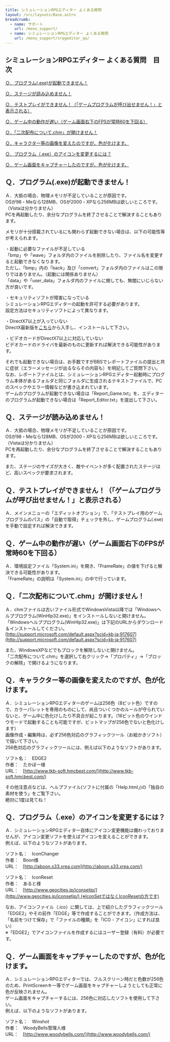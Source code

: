 ```yaml
---
title: シミュレーションRPGエディター よくある質問
layout: /src/layouts/Base.astro
breadcrumb:
  - name: サポート
    url: /menu_support/
  - name: シミュレーションRPGエディター よくある質問
    url: /menu_support/srpgeditor_qa/
---
```


## シミュレーションRPGエディター よくある質問　目次

[Ｑ．プログラム(.exe)が起動できません！](#Q1)

[Ｑ．ステージが読み込めません！](#Q2)

[Ｑ．テストプレイができません！（「ゲームプログラムが呼び出せません！」と表示される）](#Q3)

[Ｑ．ゲーム中の動作が遅い（ゲーム画面右下のFPSが常時60を下回る）](#Q4)

[Ｑ．「二次配布について.chm」が開けません！](#Q5)

[Ｑ．キャラクター等の画像を変えたのですが、色が化けます。](#Q6)

[Ｑ．プログラム（.exe）のアイコンを変更するには？](#Q7)

[Ｑ．ゲーム画面をキャプチャーしたのですが、色が化けます。](#Q8)

## Ｑ．プログラム(.exe)が起動できません！

Ａ．大抵の場合、物理メモリが不足していることが原因です。  
OSが98・Meなら128MB、OSが2000・XPなら256MBは欲しいところです。（Vistaは分かりません）  
PCを再起動したり、余分なプログラムを終了させることで解決することもあります。  
  
メモリが十分搭載されているにも関わらず起動できない場合は、以下の可能性等が考えられます。  
  
・起動に必要なファイルが不足している  
「bmp」や「wave」フォルダ内のファイルを削除したり、ファイル名を変更すると起動できなくなります。  
ただし、「bmp」内の「back」及び「convert」フォルダ内のファイルはこの限りではありません。（起動には関係ありません）  
「data」や「user_data」フォルダ内のファイルに関しても、無闇にいじらない方が良いです。  
  
・セキュリティソフトが障害になっている  
シミュレーションRPGエディターの起動を許可する必要があります。  
設定方法はセキュリティソフトによって異なります。  
  
・DirectX7以上が入っていない  
DirectX最新版を[こちら](http://support.microsoft.com/kb/179113/ja)から入手し、インストールして下さい。  
  
・ビデオカードがDirectX7以上に対応していない  
ビデオカードのドライバを最新のものに更新すれば解決できる可能性があります。  
  
  
それでも起動できない場合は、お手数ですがBBSでレポートファイルの提出と共に症状（エラーメッセージが出るならその内容も）を明記してご質問下さい。  
なお、レポートファイルとは、シミュレーションRPGエディター起動時にプログラム本体があるフォルダと同じフォルダに生成されるテキストファイルで、PCのスペックやエラー情報などが書き込まれています。  
ゲームのプログラムが起動できない場合は「Report_Game.txt」を、エディターのプログラムが起動できない場合は「Report_Editor.txt」を提出して下さい。

## Ｑ．ステージが読み込めません！

Ａ．大抵の場合、物理メモリが不足していることが原因です。  
OSが98・Meなら128MB、OSが2000・XPなら256MBは欲しいところです。（Vistaは分かりません）  
PCを再起動したり、余分なプログラムを終了させることで解決することもあります。  
  
また、ステージのサイズが大きく、敵やイベントが多く配置されたステージほど、高いスペックが要求されます。

## Ｑ．テストプレイができません！（「ゲームプログラムが呼び出せません！」と表示される）

Ａ．メインメニューの「エディットオプション」で、「テストプレイ用のゲームプログラムのパス」の「自動で取得」チェックを外し、ゲームプログラム(.exe)を手動で設定すれば解決できます。

## Ｑ．ゲーム中の動作が遅い（ゲーム画面右下のFPSが常時60を下回る）

Ａ．環境設定ファイル「System.ini」を開き、「FrameRate」の値を下げると解決できる可能性があります。  
「FrameRate」の説明は「System.ini」の中で行っています。

## Ｑ．「二次配布について.chm」が開けません！

Ａ．chmファイルは古いファイル形式でWindowsVista以降では「Windowsヘルププログラム(WinHlp32.exe)」をインストールしないと開けません。  
「Windowsヘルププログラム(WinHlp32.exe)」は下記のURLからダウンロード＆インストールしてください。  
[http://support.microsoft.com/default.aspx?scid=kb;ja;917607](http://support.microsoft.com/default.aspx?scid=kb;ja;917607)  
  
また、WindowsXPなどでもブロックを解除しないと開けません。  
「二次配布について.chm」を選択して右クリック→「プロパティ」→「ブロックの解除」で開けるようになります。  

## Ｑ．キャラクター等の画像を変えたのですが、色が化けます。

Ａ．シミュレーションRPGエディターのゲームは256色（8ビット色）ですので、カラーパレットを専用のものにして、尚且ついくつかのルールが守られていないと、ゲーム中に色化けしたり不具合が起こります。（16ビット色のウインドウモードで起動することも可能ですが、ビットマップが256色でないと色化けします）  
画像作成・編集時は、必ず256色対応のグラフィックツール（お絵かきソフト）で描いて下さい。  
256色対応のグラフィックツールには、例えば以下のようなソフトがあります。  
  
ソフト名：　EDGE2  
作者：　たかぼー様  
URL：　[http://www.tkb-soft.hmcbest.com/](http://www.tkb-soft.hmcbest.com/)  
  
その他注意点などは、ヘルプファイル(ソフトに付属の「Help.html」)の「独自の素材を使う」をご覧下さい。  
絶対に1度は見てね！

## Ｑ．プログラム（.exe）のアイコンを変更するには？

Ａ．シミュレーションRPGエディター自体にアイコン変更機能は備わっておりませんが、アイコン変更ソフトを使えばアイコンを変えることができます。  
例えば、以下のようなソフトがあります。  
  
ソフト名：　IconChanger  
作者：　Boon様  
URL：　[http://aboon.s33.xrea.com](http://aboon.s33.xrea.com/)  
  
ソフト名：　IconReset  
作者：　あると様  
URL：　[http://www.geocities.jp/iconsetjp/](http://www.geocities.jp/iconsetjp/) (※IconSetではなくIconResetの方です)  
  
なお、アイコンファイル（.ico）に関しては、上で紹介したグラフィックツール「EDGE2」やその前作「EDGE」等で作成することができます。（作成方法は、「名前をつけて保存」で「ファイルの種類」を「ICO - アイコン」にすれば良い）  
※「EDGE2」でアイコンファイルを作成するにはユーザー登録（有料）が必要です。

## Ｑ．ゲーム画面をキャプチャーしたのですが、色が化けます。

Ａ．シミュレーションRPGエディターでは、フルスクリーン時だと色数が256色のため、PrintScreenキー等でゲーム画面をキャプチャーしようとしても正常に色が反映されません。  
ゲーム画面をキャプチャーするには、256色に対応したソフトを使用して下さい。  
例えば、以下のようなソフトがあります。  
  
ソフト名：　Winshot  
作者：　WoodyBells管理人様  
URL：　[http://www.woodybells.com/](http://www.woodybells.com/)
